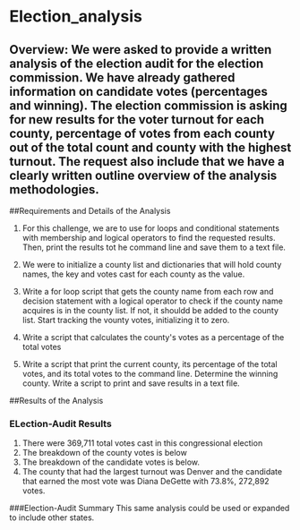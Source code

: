 # Election_analysis
Overview: We were asked to provide a written analysis of the election audit for the election commission. We have already gathered information on candidate votes (percentages and winning). The election commission is asking for new results for the voter turnout for each county, percentage of  votes from each county out of the total count and county with the highest turnout. The request also include that we have a clearly written outline overview of the analysis methodologies. 
-
##Requirements and Details of the Analysis
1. For this challenge, we are to use for loops and conditional statements with membership and logical operators to find the requested results. Then, print the results tot he command line and save them to a text file. 

2. We were to initialize a county list and dictionaries that will hold county names, the key and votes cast for each county as the value.

3. Write a for loop script that gets the county name from each row and decision statement with a logical operator to check if the county name acquires is in the county list. If not, it shouldd be added to the county list. Start tracking the vounty votes, initializing it to zero. 

4. Write a script that calculates the county's votes as a percentage of the total votes

5. Write a script that print the current county, its percentage of the total votes, and its total votes to the command line. Determine the winning county. Write a script to print and save results in a text file.

##Results of the Analysis
### ELection-Audit Results
1. There were 369,711 total votes cast in this congressional election
2. The breakdown of the county votes is below
3. The breakdown of the candidate votes is below.
4. The county that had the largest turnout was Denver and the candidate that earned the most vote was Diana DeGette with 73.8%, 272,892 votes.

###Election-Audit Summary
This same analysis could be used or expanded to include other states. 